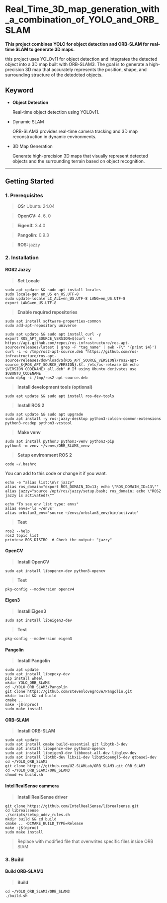# Real_Time_3D_map_generation_with_a_combination_of_YOLO_and_ORB_SLAM
**This project combines YOLO for object detection and ORB-SLAM for real-time SLAM to generate 3D maps.**

this project uses YOLOv11 for object detection and integrates the detected object into a 3D map built with ORB-SLAM3. The goal is to generate a high-precision 3D map that accurately represents the position, shape, and surrounding structure of the detedcted objects.

## Keyword
+  **Object Detection**

    Real-time object detection using YOLOv11.
+  Dynamic SLAM
  
    ORB-SLAM3 provides real-time camera tracking and 3D map reconstruction in dynamic environments.
+  3D Map Generation
  
    Generate high-precision 3D maps that visually represent detected objects and the surrounding terrain based on object recognition.
---

## Getting Started

### 1. Prerequisites

> **OS:**  Ubuntu 24.04

> **OpenCV:** 4. 6. 0

> **Eigen3:** 3.4.0

> **Pangolin:** 0.9.3

> **ROS:** jazzy

### 2. Installation

#### ROS2 Jazzy

> **Set Locale**
```
sudo apt update && sudo apt install locales
sudo locale-gen en_US en_US.UTF-8
sudo update-locale LC_ALL=en_US.UTF-8 LANG=en_US.UTF-8
export LANG=en_US.UTF-8
```

> **Enable required repositories**
```
sudo apt install software-properties-common
sudo add-apt-repository universe

sudo apt update && sudo apt install curl -y
export ROS_APT_SOURCE_VERSION=$(curl -s https://api.github.com/repos/ros-infrastructure/ros-apt-source/releases/latest | grep -F "tag_name" | awk -F\" '{print $4}')
curl -L -o /tmp/ros2-apt-source.deb "https://github.com/ros-infrastructure/ros-apt-source/releases/download/${ROS_APT_SOURCE_VERSION}/ros2-apt-source_${ROS_APT_SOURCE_VERSION}.$(. /etc/os-release && echo $VERSION_CODENAME)_all.deb" # If using Ubuntu derivates use $UBUNTU_CODENAME
sudo dpkg -i /tmp/ros2-apt-source.deb
```

> **Install development tools (optional)**
```
sudo apt update && sudo apt install ros-dev-tools
```

> **Install ROS 2**
```
sudo apt update && sudo apt upgrade
sudo apt install -y ros-jazzy-desktop python3-colcon-common-extensions python3-rosdep python3-vcstool
```

> **Make venv**
```
sudo apt install python3 python3-venv python3-pip
python3 -m venv ~/venvs/ORB_SLAM3_venv

```

> **Setup environment ROS 2**
```
code ~/.bashrc
```
You can add to this code or change it if you want.
```
echo -e "alias list:\n\r jazzy"
alias ros_domain="export ROS_DOMAIN_ID=13; echo \"ROS_DOMAIN_ID=13\""
alias jazzy="source /opt/ros/jazzy/setup.bash; ros_domain; echo \"ROS2 jazzy is activated!\""

echo "To see env list type: envs"
alias envs='ls ~/envs'
alias orbslam3_env='source ~/envs/orbslam3_env/bin/activate'

```

> **Test**
```
ros2 --help
ros2 topic list
printenv ROS_DISTRO  # Check the output: "jazzy" 
```

#### OpenCV

> **Install OpenCV**
```
sudo apt install libopencv-dev python3-opencv
```

> **Test**
```
pkg-config --modversion opencv4
```

#### Eigen3

> **Install Eigen3**
```
sudo apt install libeigen3-dev
```

> **Test**
```
pkg-config --modversion eigen3
```

#### Pangolin 

> **Install Pangolin**
```
sudo apt update
sudo apt install libepoxy-dev
pip install wheel
mkdir YOLO_ORB_SLAM3
cd ~/YOLO_ORB_SLAM3/Pangolin
git clone https://github.com/stevenlovegrove/Pangolin.git
mkdir build && cd build
cmake ..
make -j$(nproc)
sudo make install
```

#### ORB-SLAM

> **Install ORB-SLAM**
```
sudo apt update
sudo apt install cmake build-essential git libgtk-3-dev
sudo apt install libopencv-dev python3-opencv
sudo apt install libeigen3-dev libboost-all-dev libglew-dev
sudo apt install libtbb-dev libx11-dev libqt5opengl5-dev qtbase5-dev
cd ~/YOLO_ORB_SLAM3
git clone https://github.com/UZ-SLAMLab/ORB_SLAM3.git ORB_SLAM3
cd ~/YOLO_ORB_SLAM3/ORB_SLAM3
chmod +x build.sh
```

#### Intel RealSense cammera

> **Install RealSense driver**
```
git clone https://github.com/IntelRealSense/librealsense.git
cd librealsense
./scripts/setup_udev_rules.sh
mkdir build && cd build
cmake .. -DCMAKE_BUILD_TYPE=Release
make -j$(nproc)
sudo make install
```

> Replace with modified file that overwrites specific files inside ORB SlAM

### 3. Build

#### Build ORB-SLAM3

> **Build**
```
cd ~/YOLO_ORB_SLAM3/ORB_SLAM3
./build.sh
```


